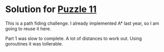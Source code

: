 # Solution for [Puzzle 11](https://adventofcode.com/2023/day/11)

This is a path fiding challenge. I already implemented A* last year, so I am going to reuse it here.

Part 1 was slow to complete. A lot of distances to work out. Using goroutines it was tollerable.
